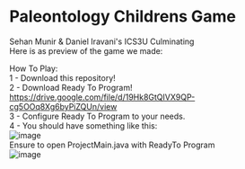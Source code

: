 # Paleontology Childrens Game
Sehan Munir & Daniel Iravani's ICS3U Culminating <br>
Here is as preview of the game we made: <br>
<div align="center">
  
</div>

How To Play: <br>
1 - Download this repository! <br>
2 - Download Ready To Program! https://drive.google.com/file/d/19Hk8GtQIVX9QP-cg5OOq8Xg6byPiZQUn/view <br>
3 - Configure Ready To Program to your needs. <br>
4 - You should have something like this: <br>
![image](https://github.com/user-attachments/assets/8e5b77c8-7a9f-4158-9ba2-23d24a562296) <br>
Ensure to open ProjectMain.java with ReadyTo Program <br>
![image](https://github.com/user-attachments/assets/51960b2b-e369-4e4e-856c-48534cf63550) <br>

